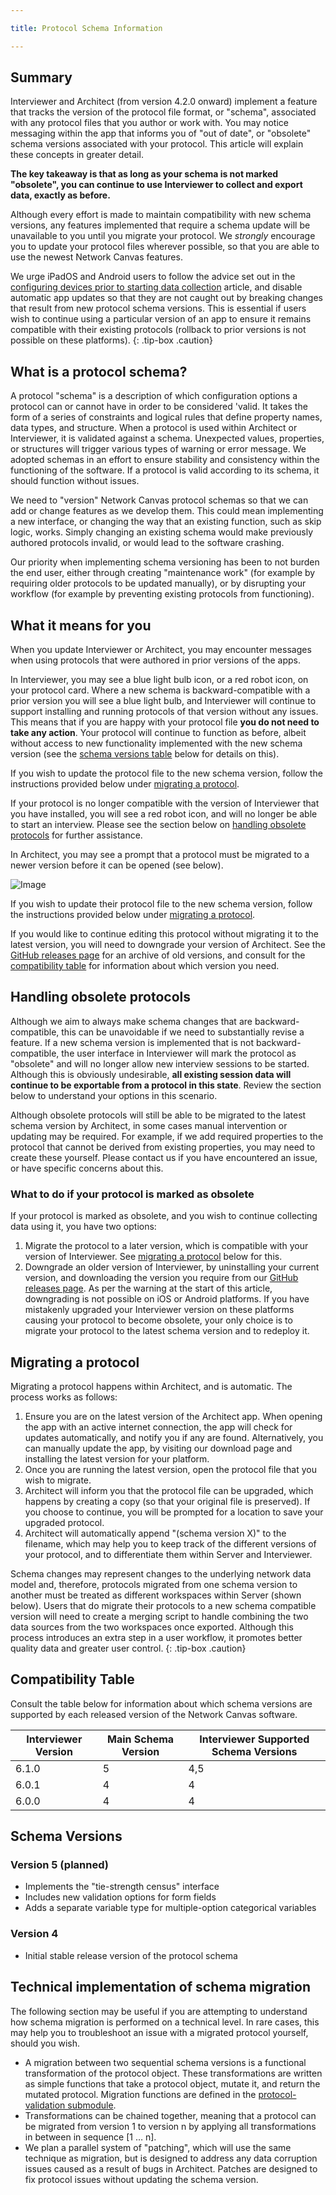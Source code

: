 ```yaml
---

title: Protocol Schema Information

---
```


## Summary

Interviewer and Architect (from version 4.2.0 onward) implement a feature that tracks the version of the protocol file format, or "schema", associated with any protocol files that you author or work with. You may notice messaging within the app that informs you of "out of date", or "obsolete" schema versions associated with your protocol. This article will explain these concepts in greater detail.

**The key takeaway is that as long as your schema is not marked "obsolete", you can continue to use Interviewer to collect and export data, exactly as before.**

Although every effort is made to maintain compatibility with new schema versions, any features implemented that require a schema update will be unavailable to you until you migrate your protocol. We _strongly_ encourage you to update your protocol files wherever possible, so that you are able to use the newest Network Canvas features.

We urge iPadOS and Android users to follow the advice set out in the [configuring devices prior to starting data collection](../how-to/configuring-devices.md) article, and disable automatic app updates so that they are not caught out by breaking changes that result from new protocol schema versions. This is essential if users wish to continue using a particular version of an app to ensure it remains compatible with their existing protocols (rollback to prior versions is not possible on these platforms).
{: .tip-box .caution}

## What is a protocol schema?

A protocol "schema" is a description of which configuration options a protocol can or cannot have in order to be considered 'valid. It takes the form of a series of constraints and logical rules that define property names, data types, and structure. When a protocol is used within Architect or Interviewer, it is validated against a schema. Unexpected values, properties, or structures will trigger various types of warning or error message. We adopted schemas in an effort to ensure stability and consistency within the functioning of the software. If a protocol is valid according to its schema, it should function without issues.

We need to "version" Network Canvas protocol schemas so that we can add or change features as we develop them. This could mean implementing a new interface, or changing the way that an existing function, such as skip logic, works. Simply changing an existing schema would make previously authored protocols invalid, or would lead to the software crashing.

Our priority when implementing schema versioning has been to not burden the end user, either through creating "maintenance work" (for example by requiring older protocols to be updated manually), or by disrupting your workflow (for example by preventing existing protocols from functioning).

## What it means for you

When you update Interviewer or Architect, you may encounter messages when using protocols that were authored in prior versions of the apps.

In Interviewer, you may see a blue light bulb icon, or a red robot icon, on your protocol card. Where a new schema is backward-compatible with a prior version you will see a blue light bulb, and Interviewer will continue to support installing and running protocols of that version without any issues. This means that if you are happy with your protocol file **you do not need to take any action**. Your protocol will continue to function as before, albeit without access to new functionality implemented with the new schema version (see the [schema versions table](#schema-versions) below for details on this).

If you wish to update the protocol file to the new schema version, follow the instructions provided below under [migrating a protocol](#migrating-a-protocol).

If your protocol is no longer compatible with the version of Interviewer that you have installed, you will see a red robot icon, and will no longer be able to start an interview. Please see the section below on [handling obsolete protocols](#handling-obsolete-protocols) for further assistance.

In Architect, you may see a prompt that a protocol must be migrated to a newer version before it can be opened (see below).

![Image](/assets/img/protocol-schema/architect-migrate.png)
  
If you wish to update their protocol file to the new schema version, follow the instructions provided below under [migrating a protocol](#migrating-a-protocol).

If you would like to continue editing this protocol without migrating it to the latest version, you will need to downgrade your version of Architect. See the [GitHub releases page](https://github.com/complexdatacollective/Architect/releases) for an archive of old versions, and consult for the [compatibility table](#compatibility-table) for information about which version you need.

## Handling obsolete protocols

Although we aim to always make schema changes that are backward-compatible, this can be unavoidable if we need to substantially revise a feature. If a new schema version is implemented that is not backward-compatible, the user interface in Interviewer will mark the protocol as "obsolete" and will no longer allow new interview sessions to be started. Although this is obviously undesirable, **all existing session data will continue to be exportable from a protocol in this state**. Review the section below to understand your options in this scenario.

Although obsolete protocols will still be able to be migrated to the latest schema version by Architect, in some cases manual intervention or updating may be required. For example, if we add required properties to the protocol that cannot be derived from existing properties, you may need to create these yourself. Please contact us if you have encountered an issue, or have specific concerns about this.

### What to do if your protocol is marked as obsolete

If your protocol is marked as obsolete, and you wish to continue collecting data using it, you have two options:

1. Migrate the protocol to a later version, which is compatible with your version of Interviewer. See [migrating a protocol](#migrating-a-protocol) below for this.
2. Downgrade an older version of Interviewer, by uninstalling your current version, and downloading the version you require from our [GitHub releases page](https://github.com/complexdatacollective/Interviewer/releases). As per the warning at the start of this article, downgrading is not possible on iOS or Android platforms. If you have mistakenly upgraded your Interviewer version on these platforms causing your protocol to become obsolete, your only choice is to migrate your protocol to the latest schema version and to redeploy it.

## Migrating a protocol

Migrating a protocol happens within Architect, and is automatic. The process works as follows:

 1. Ensure you are on the latest version of the Architect app. When opening the app with an active internet connection, the app will check for updates automatically, and notify you if any are found. Alternatively, you can manually update the app, by visiting our download page and installing the latest version for your platform.
 2. Once you are running the latest version, open the protocol file that you wish to migrate.
 3. Architect will inform you that the protocol file can be upgraded, which happens by creating a copy (so that your original file is preserved). If you choose to continue, you will be prompted for a location to save your upgraded protocol.
 4. Architect will automatically append "(schema version X)" to the filename, which may help you to keep track of the different versions of your protocol, and to differentiate them within Server and Interviewer.

Schema changes may represent changes to the underlying network data model and, therefore, protocols migrated from one schema version to another must be treated as different workspaces within Server (shown below). Users that do migrate their protocols to a new schema compatible version will need to create a merging script to handle combining the two data sources from the two workspaces once exported. Although this process introduces an extra step in a user workflow, it promotes better quality data and greater user control.
{: .tip-box .caution}

## Compatibility Table

Consult the table below for information about which schema versions are supported by each released version of the Network Canvas software.

| Interviewer Version           | Main Schema Version | Interviewer Supported Schema Versions |
|-------------------------------|---------------------|---------------------------------------|
| 6.1.0                         | 5                   | 4,5                                   |
| 6.0.1                         | 4                   | 4                                     |
| 6.0.0                         | 4                   | 4                                     |

## Schema Versions

### Version 5 (planned)

- Implements the "tie-strength census" interface
- Includes new validation options for form fields
- Adds a separate variable type for multiple-option categorical variables

### Version 4

- Initial stable release version of the protocol schema

## Technical implementation of schema migration

The following section may be useful if you are attempting to understand how schema migration is performed on a technical level. In rare cases, this may help you to troubleshoot an issue with a migrated protocol yourself, should you wish.

- A migration between two sequential schema versions is a functional transformation of the protocol object. These transformations are written as simple functions that take a protocol object, mutate it, and return the mutated protocol. Migration functions are defined in the [protocol-validation submodule](https://github.com/complexdatacollective/protocol-validation/tree/master/migrations/migrations).
- Transformations can be chained together, meaning that a protocol can be migrated from version 1 to version n by applying all transformations in between in sequence [1 … n].
- We plan a parallel system of "patching", which will use the same technique as migration, but is designed to address any data corruption issues caused as a result of bugs in Architect. Patches are designed to fix protocol issues without updating the schema version.
